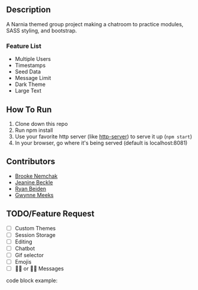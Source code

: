 ## Description
A Narnia themed group project making a chatroom to practice modules, SASS styling, and bootstrap. 

### Feature List
* Multiple Users
* Timestamps
* Seed Data
* Message Limit
* Dark Theme
* Large Text

<!-- ## Screenshots
![Main View](./images/pet-adoption.png) -->

## How To Run
1. Clone down this repo
1. Run npm install
1. Use your favorite http server (like [http-server](https://www.npmjs.com/package/http-server)) to serve it up (`npm start`)
1. In your browser, go where it's being served (default is localhost:8081)

## Contributors
* [Brooke Nemchak](https://github.com/bnemchak)
* [Jeanine Beckle](https://github.com/jeaninebeckle)
* [Ryan Beiden](https://github.com/ryanbeiden)
* [Gwynne Meeks](https://github.com/gwynnemeeks)

## TODO/Feature Request
- [ ] Custom Themes
- [ ] Session Storage
- [ ] Editing
- [ ] Chatbot
- [ ] Gif selector
- [ ] Emojis
- [ ] 👍🏻 or 👎🏻 Messages

code block example:
